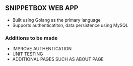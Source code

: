 ## SNIPPETBOX WEB APP

- Built using Golang as the primary language
- Supports authenticatiton, data persistence using MySQL

### Additions to be made

- IMPROVE AUTHENTICATION
- UNIT TESTING
- ADDITIONAL PAGES SUCH AS ABOUT PAGE
